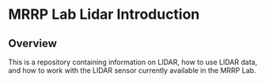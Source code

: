# MRRP Lab Lidar Introduction

## Overview

This is a repository containing information on LIDAR, how to use LIDAR data, and how to work with the LIDAR sensor currently available in the MRRP Lab.